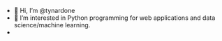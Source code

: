 - 👋 Hi, I’m @tynardone
- 👀 I’m interested in Python programming for web applications and data science/machine learning. 
- 





<!---
tynardone/tynardone is a ✨ special ✨ repository because its `README.md` (this file) appears on your GitHub profile.
You can click the Preview link to take a look at your changes.
--->
